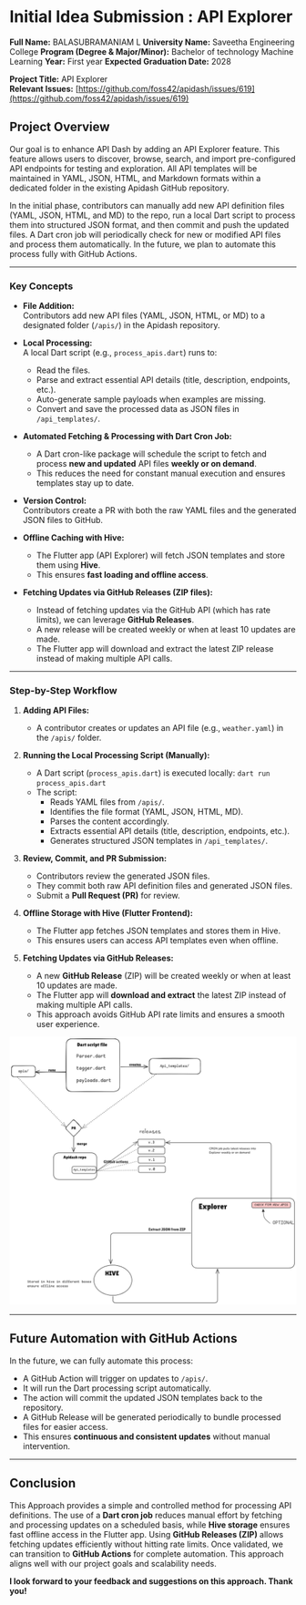 # **Initial Idea Submission : API Explorer**

**Full Name:** BALASUBRAMANIAM L
**University Name:** Saveetha Engineering College
**Program (Degree & Major/Minor):** Bachelor of technology Machine Learning
**Year:** First year
**Expected Graduation Date:** 2028

**Project Title:** API Explorer  
**Relevant Issues:** [https://github.com/foss42/apidash/issues/619](https://github.com/foss42/apidash/issues/619)

## **Project Overview**

Our goal is to enhance API Dash by adding an API Explorer feature. This feature allows users to discover, browse, search, and import pre-configured API endpoints for testing and exploration. All API templates will be maintained in YAML, JSON, HTML, and Markdown formats within a dedicated folder in the existing Apidash GitHub repository.

In the initial phase, contributors can manually add new API definition files (YAML, JSON, HTML, and MD) to the repo, run a local Dart script to process them into structured JSON format, and then commit and push the updated files. A Dart cron job will periodically check for new or modified API files and process them automatically. In the future, we plan to automate this process fully with GitHub Actions.

---

### **Key Concepts**

- **File Addition:**  
  Contributors add new API files (YAML, JSON, HTML, or MD) to a designated folder (`/apis/`) in the Apidash repository.

- **Local Processing:**  
  A local Dart script (e.g., `process_apis.dart`) runs to:
  - Read the files.
  - Parse and extract essential API details (title, description, endpoints, etc.).
  - Auto-generate sample payloads when examples are missing.
  - Convert and save the processed data as JSON files in `/api_templates/`.

- **Automated Fetching & Processing with Dart Cron Job:**  
  - A Dart cron-like package will schedule the script to fetch and process **new and updated** API files **weekly or on demand**.
  - This reduces the need for constant manual execution and ensures templates stay up to date.

- **Version Control:**  
  Contributors create a PR with both the raw YAML files and the generated JSON files to GitHub.

- **Offline Caching with Hive:**  
  - The Flutter app (API Explorer) will fetch JSON templates and store them using **Hive**.
  - This ensures **fast loading and offline access**.

- **Fetching Updates via GitHub Releases (ZIP files):**  
  - Instead of fetching updates via the GitHub API (which has rate limits), we can leverage **GitHub Releases**.
  - A new release will be created weekly or when at least 10 updates are made.
  - The Flutter app will download and extract the latest ZIP release instead of making multiple API calls.

---

### **Step-by-Step Workflow**

1. **Adding API Files:**
   - A contributor creates or updates an API file (e.g., `weather.yaml`) in the `/apis/` folder.

2. **Running the Local Processing Script (Manually):**
   - A Dart script (`process_apis.dart`) is executed locally:
     `dart run process_apis.dart`
   - The script:
     - Reads YAML files from `/apis/`.
     - Identifies the file format (YAML, JSON, HTML, MD).
     - Parses the content accordingly.
     - Extracts essential API details (title, description, endpoints, etc.).
     - Generates structured JSON templates in `/api_templates/`.

3. **Review, Commit, and PR Submission:**
   - Contributors review the generated JSON files.
   - They commit both raw API definition files and generated JSON files.
   - Submit a **Pull Request (PR)** for review.

4. **Offline Storage with Hive (Flutter Frontend):**
   - The Flutter app fetches JSON templates and stores them in Hive.
   - This ensures users can access API templates even when offline.

5. **Fetching Updates via GitHub Releases:**
   - A new **GitHub Release** (ZIP) will be created weekly or when at least 10 updates are made.
   - The Flutter app will **download and extract** the latest ZIP instead of making multiple API calls.
   - This approach avoids GitHub API rate limits and ensures a smooth user experience.



![alt text](<images/API_EXPLORER_WORKFLOW.png>)

---

## **Future Automation with GitHub Actions**

In the future, we can fully automate this process:

- A GitHub Action will trigger on updates to `/apis/`.
- It will run the Dart processing script automatically.
- The action will commit the updated JSON templates back to the repository.
- A GitHub Release will be generated periodically to bundle processed files for easier access.
- This ensures **continuous and consistent updates** without manual intervention.

---

## **Conclusion**

This Approach provides a simple and controlled method for processing API definitions. The use of a **Dart cron job** reduces manual effort by fetching and processing updates on a scheduled basis, while **Hive storage** ensures fast offline access in the Flutter app. Using **GitHub Releases (ZIP)** allows fetching updates efficiently without hitting rate limits. Once validated, we can transition to **GitHub Actions** for complete automation. This approach aligns well with our project goals and scalability needs.

**I look forward to your feedback and suggestions on this approach. Thank you!**
